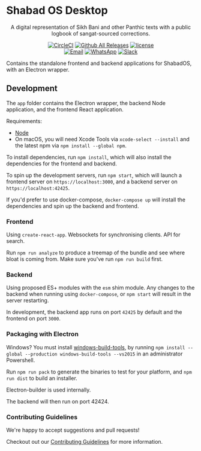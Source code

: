 # Shabad OS Desktop

<div align="center">

A digital representation of Sikh Bani and other Panthic texts with a public logbook of sangat-sourced corrections.

[![CircleCI](https://img.shields.io/circleci/project/github/ShabadOS/desktop.svg?style=flat)](https://circleci.com/gh/ShabadOS/desktop)
[![Github All Releases](https://img.shields.io/github/downloads/ShabadOS/desktop/total.svg?style=flat)](https://github.com/ShabadOS/desktop/releases)
[![license](https://img.shields.io/github/license/ShabadOS/desktop.svg?style=flat)]()
<br/>
[![Email](https://img.shields.io/badge/Email-team%40shabados.com-blue.svg)](mailto:team@shabados.com) [![WhatsApp](https://img.shields.io/badge/WhatsApp-%2B1--516--619--6059-brightgreen.svg)](https://wa.me/15166196059) [![Slack](https://img.shields.io/badge/Slack-join%20the%20conversation-B649AB.svg)](https://slack.shabados.com)
<br/>
</div>

Contains the standalone frontend and backend applications for ShabadOS, with an Electron wrapper.

## Development

The `app` folder contains the Electron wrapper, the backend Node application, and the frontend React application.

Requirements:
* [Node](https://nodejs.org/en/download/)
* On macOS, you will need Xcode Tools via `xcode-select --install` and the latest npm via `npm install --global npm`.

To install dependencies, run `npm install`, which will also install the dependencies for the frontend and backend.

To spin up the development servers, run `npm start`, which will launch a frontend server on `https://localhost:3000`, and a backend server on `https://localhost:42425`.

If you'd prefer to use docker-compose, `docker-compose up` will install the dependencies and spin up the backend and frontend.

### Frontend

Using `create-react-app`. Websockets for synchronising clients. API for search.

Run `npm run analyze` to produce a treemap of the bundle and see where bloat is coming from. Make sure you've run `npm run build` first.

### Backend

Using proposed ES+ modules with the `esm` shim module.
Any changes to the backend when running using `docker-compose`,
or `npm start` will result in the server restarting.

In development, the backend app runs on port `42425` by default and the frontend on port `3000`.

### Packaging with Electron

Windows? You must install [windows-build-tools](!https://www.npmjs.com/package/windows-build-tools), by running `npm install --global --production windows-build-tools --vs2015` in an administrator Powershell.

Run `npm run pack` to generate the binaries to test for your platform, and `npm run dist` to build an installer.

Electron-builder is used internally.

The backend will then run on port 42424.

### Contributing Guidelines

We're happy to accept suggestions and pull requests!

Checkout out our [Contributing Guidelines](CONTRIBUTING.md) for more information.